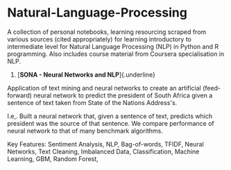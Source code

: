 # Natural-Language-Processing

A collection of personal notebooks, learning resourcing scraped from various sources (cited appropriately) for learning introductory to intermediate level for Natural Language Processing (NLP) in Python and R programming. Also includes course material from Coursera specialisation in NLP.

1.  [**SONA - Neural Networks and NLP**]{.underline}

Application of text mining and neural networks to create an artificial (feed-forward) neural network to predict the president of South Africa given a sentence of text taken from State of the Nations Address's. 

I.e,. Built a neural network that, given a sentence of text, predicts which president was the source of that sentence. We compare performance of neural network to that of many benchmark algorithms. 

Key Features: Sentiment Analysis, NLP, Bag-of-words, TFIDF, Neural Networks, Text Cleaning, Imbalanced Data, Classification, Machine Learning, GBM, Random Forest,
